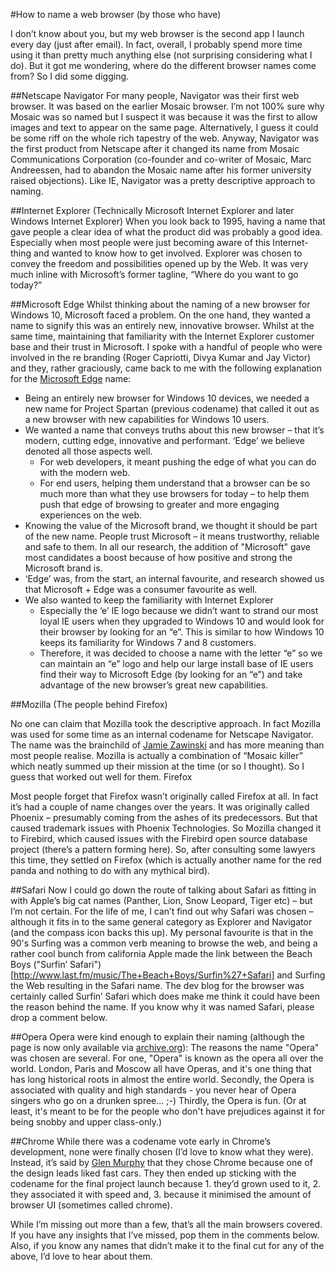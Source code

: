 
#How to name a web browser (by those who have)

I don’t know about you, but my web browser is the second app I launch every day (just after email). In fact, overall, I probably spend more time using it than pretty much anything else (not surprising considering what I do). But it got me wondering, where do the different browser names come from? So I did some digging.

##Netscape Navigator
For many people, Navigator was their first web browser. It was based on the earlier Mosaic browser. I’m not 100% sure why Mosaic was so named but I suspect it was because it was the first to allow images and text to appear on the same page. Alternatively, I guess it could be some riff on the whole rich tapestry of the web. Anyway, Navigator was the first product from Netscape after it changed its name from Mosaic Communications Corporation (co-founder and co-writer of Mosaic, Marc Andreessen, had to abandon the Mosaic name after his former university raised objections). Like IE, Navigator was a pretty descriptive approach to naming.

##Internet Explorer
(Technically Microsoft Internet Explorer and later Windows Internet Explorer)
When you look back to 1995, having a name that gave people a clear idea of what the product did was probably a good idea. Especially when most people were just becoming aware of this Internet-thing and wanted to know how to get involved.
Explorer was chosen to convey the freedom and possibilities opened up by the Web. It was very much inline with Microsoft’s former tagline, “Where do you want to go today?”

##Microsoft Edge
Whilst thinking about the naming of a new browser for Windows 10, Microsoft faced a problem. On the one hand, they wanted a name to signify this was an entirely new, innovative browser. Whilst at the same time, maintaining that familiarity with the Internet Explorer customer base and their trust in Microsoft. I spoke with a handful of people who were involved in the re branding (Roger Capriotti, Divya Kumar and Jay Victor) and they, rather graciously, came back to me with the following explanation for the [Microsoft Edge](http://dev.microsoftedge.com) name:

- Being an entirely new browser for Windows 10 devices, we needed a new name for Project Spartan (previous codename) that called it out as a new browser with new capabilities for Windows 10 users.
- We wanted a name that conveys truths about this new browser – that it’s modern, cutting edge, innovative and performant. ‘Edge’ we believe denoted all those aspects well.
	- For web developers, it meant pushing the edge of what you can do with the modern web.
	- For end users, helping them understand that a browser can be so much more than what they use browsers for today – to help them push that edge of browsing to greater and more engaging experiences on the web.
- Knowing the value of the Microsoft brand, we thought it should be part of the new name. People trust Microsoft – it means trustworthy, reliable and safe to them. In all our research, the addition of "Microsoft" gave most candidates a boost because of how positive and strong the Microsoft brand is.
- ‘Edge’ was, from the start, an internal favourite, and research showed us that Microsoft + Edge was a consumer favourite as well.
- We also wanted to keep the familiarity with Internet Explorer
	- Especially the ‘e’ IE logo because we didn’t want to strand our most loyal IE users when they upgraded to Windows 10 and would look for their browser by looking for an “e”. This is similar to how Windows 10 keeps its familiarity for Windows 7 and 8 customers.
	- Therefore, it was decided to choose a name with the letter “e” so we can maintain an “e” logo and help our large install base of IE users find their way to Microsoft Edge (by looking for an “e”) and take advantage of the new browser’s great new capabilities.
	
##Mozilla (The people behind Firefox)

No one can claim that Mozilla took the descriptive approach. In fact Mozilla was used for some time as an internal codename for Netscape Navigator. The name was the brainchild of [Jamie Zawinski](http://www.jwz.org/about.html) and has more meaning than most people realise. Mozilla is actually a combination of “Mosaic killer” which neatly summed up their mission at the time (or so I thought). So I guess that worked out well for them.
Firefox

Most people forget that Firefox wasn’t originally called Firefox at all. In fact it’s had a couple of name changes over the years. It was originally called Phoenix – presumably coming from the ashes of its predecessors. But that caused trademark issues with Phoenix Technologies. So Mozilla changed it to Firebird, which caused issues with the Firebird open source database project (there’s a pattern forming here). So, after consulting some lawyers this time, they settled on Firefox (which is actually another name for the red panda and nothing to do with any mythical bird).

##Safari
Now I could go down the route of talking about Safari as fitting in with Apple’s big cat names (Panther, Lion, Snow Leopard, Tiger etc) – but I’m not certain. For the life of me, I can’t find out why Safari was chosen – although it fits in to the same general category as Explorer and Navigator (and the compass icon backs this up). My personal favourite is that in the 90's Surfing was a common verb meaning to browse the web, and being a  rather cool bunch from california Apple made the link between the Beach Boys ("Surfin’ Safari")[http://www.last.fm/music/The+Beach+Boys/Surfin%27+Safari] and Surfing the Web resulting in the Safari name. The dev blog for the browser was certainly called Surfin’ Safari which does make me think it could have been the reason behind the name. If you know why it was named Safari, please drop a comment below.

##Opera
Opera were kind enough to explain their naming (although the page is now only available via [archive.org](http://web.archive.org/web/20100125154355/http:/www.opera.com/support/kb/view/145/)):
The reasons the name "Opera" was chosen are several. For one, "Opera" is known as the opera all over the world. London, Paris and Moscow all have Operas, and it's one thing that has long historical roots in almost the entire world. Secondly, the Opera is associated with quality and high standards - you never hear of Opera singers who go on a drunken spree... ;-) Thirdly, the Opera is fun. (Or at least, it's meant to be for the people who don't have prejudices against it for being snobby and upper class-only.)

##Chrome
While there was a codename vote early in Chrome’s development, none were finally chosen (I’d love to know what they were). Instead, it’s said by [Glen Murphy](http://www.quora.com/Google-Chrome/Why-is-Chrome-called-Chrome) that they chose Chrome because one of the design leads liked fast cars. They then ended up sticking with the codename for the final project launch because 1. they’d grown used to it, 2. they associated it with speed and, 3. because it minimised the amount of browser UI (sometimes called chrome).

While I’m missing out more than a few, that’s all the main browsers covered. If you have any insights that I’ve missed, pop them in the comments below. Also, if you know any names that didn’t make it to the final cut for any of the above, I’d love to hear about them.
